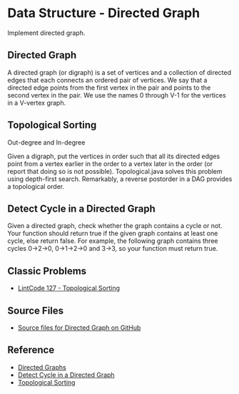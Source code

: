 
# Data Structure - Directed Graph

Implement directed graph.

## Directed Graph

A directed graph (or digraph) is a set of vertices and a collection of directed edges that each connects an ordered pair of vertices. We say that a directed edge points from the first vertex in the pair and points to the second vertex in the pair. We use the names 0 through V-1 for the vertices in a V-vertex graph.

## Topological Sorting

Out-degree and In-degree

Given a digraph, put the vertices in order such that all its directed edges point from a vertex earlier in the order to a vertex later in the order (or report that doing so is not possible). Topological.java solves this problem using depth-first search. Remarkably, a reverse postorder in a DAG provides a topological order.

## Detect Cycle in a Directed Graph

Given a directed graph, check whether the graph contains a cycle or not. Your function should return true if the given graph contains at least one cycle, else return false. For example, the following graph contains three cycles 0->2->0, 0->1->2->0 and 3->3, so your function must return true.

## Classic Problems

* [LintCode 127 - Topological Sorting](http://lintcode.com/problem/topological-sorting/)

## Source Files

* [Source files for Directed Graph on GitHub](https://github.com/jojozhuang/dsa-java/tree/master/ds-directed-graph)

## Reference

* [Directed Graphs](https://algs4.cs.princeton.edu/42digraph/)
* [Detect Cycle in a Directed Graph](https://www.geeksforgeeks.org/?p=18516/)
* [Topological Sorting](https://www.geeksforgeeks.org/topological-sorting/)
